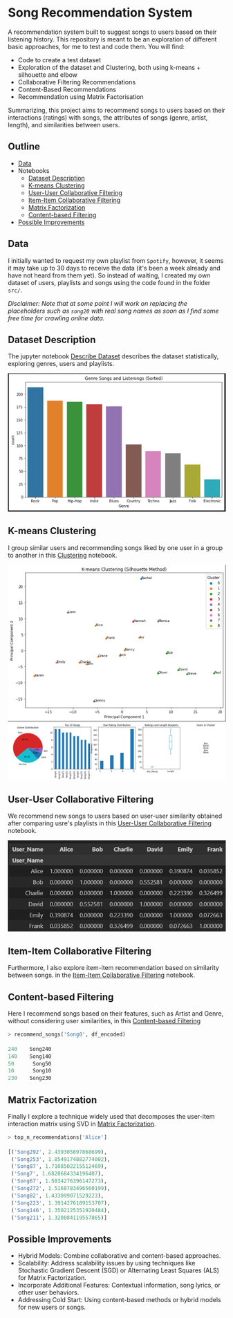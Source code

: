 # Song Recommendation System

A recommendation system built to suggest songs to users based on their listening history. This repository is meant to be an exploration of different basic approaches, for me to test and code them. You will find:

- Code to create a test dataset
- Exploration of the dataset and Clustering, both using k-means + silhouette and elbow
- Collaborative Filtering Recommendations
- Content-Based Recommendations
- Recommendation using Matrix Factorisation

Summarizing, this project aims to recommend songs to users based on their interactions (ratings) with songs, the attributes of songs (genre, artist, length), and similarities between users.

## Outline

- [Data](#data)
- Notebooks
    - [Dataset Description ](#dataset-description )
    - [K-means Clustering](#k-means-clustering)
    - [User-User Collaborative Filtering](#user-user-collaborative-filtering)
    - [Item-Item Collaborative Filtering](#item-item-collaborative-filtering)
    - [Matrix Factorization](#matrix-factorization)
    - [Content-based Filtering](#content-based-filtering)
- [Possible Improvements](#possible-improvements)

## Data
I initially wanted to request my own playlist from `Spotify`, however, it seems it may take up to 30 days to receive the data (it's been a week already and have not heard from them yet). So instead of waiting, I created my own dataset of users, playlists and songs using the code found in the folder `src/`.

*Disclaimer: Note that at some point I will work on replacing the placeholders such as `song20` with real song names as soon as I find some free time for crawling online data.*


## Dataset Description 
The jupyter notebook [Describe Dataset](0_describe_dataset.ipynb) describes the dataset statistically, exploring genres, users and playlists.

![Alt text](img/image.png)


## K-means Clustering
I group similar users and recommending songs liked by one user in a group to another in this [Clustering](1_basic_clustering.ipynb) notebook.

![Alt text](img/image-1.png)
![Alt text](img/image-2.png)


## User-User Collaborative Filtering
We recommend new songs to users based on user-user similarity obtained after comparing usre's playlists in this [User-User Collaborative Filtering](2_collaborative_filtering_recsys.ipynb) notebook.

![Alt text](img/image-3.png)


## Item-Item Collaborative Filtering
Furthermore, I also explore item-item recommendation based on similarity between songs. in the [Item-Item Collaborative Filtering](2_collaborative_filtering_recsys.ipynb) notebook.

## Content-based Filtering
Here I recommend songs based on their features, such as Artist and Genre, without considering user similarities, in this [Content-based Filtering](3_content_based_recsys.ipynb)

```python
> recommend_songs('Song0', df_encoded)

240    Song240
140    Song140
50      Song50
10      Song10
230    Song230
```

## Matrix Factorization
Finally I explore a technique widely used that decomposes the user-item interaction matrix using SVD in [Matrix Factorization](4_matrix_factorisation.ipynb).

```python
> top_n_recommendations['Alice']

[('Song292', 2.439305897868699),
 ('Song253', 1.8549174882774002),
 ('Song87', 1.7108502215512469),
 ('Song7', 1.6820684334196407),
 ('Song67', 1.5834276396147273),
 ('Song272', 1.5168783496560199),
 ('Song82', 1.433099071529223),
 ('Song223', 1.3914276189153707),
 ('Song146', 1.3502125351920484),
 ('Song211', 1.320084119557865)]
```

## Possible Improvements

- Hybrid Models: Combine collaborative and content-based approaches.
- Scalability: Address scalability issues by using techniques like Stochastic Gradient Descent (SGD) or Alternating Least Squares (ALS) for Matrix Factorization.
- Incorporate Additional Features: Contextual information, song lyrics, or other user behaviors.
- Addressing Cold Start: Using content-based methods or hybrid models for new users or songs.

